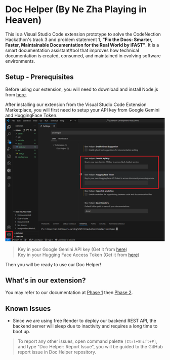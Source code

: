 # Doc Helper (By Ne Zha Playing in Heaven)

This is a Visual Studio Code extension prototype to solve the CodeNection Hackathon's track 3 and problem statement 1, **"Fix the Docs: Smarter, Faster, Maintainable Documentation for the Real World by iFAST"**. It is a smart documentation assistant/tool that improves how technical documentation is created, consumed, and maintained in evolving software environments.

## Setup - Prerequisites

Before using our extension, you will need to download and install Node.js from [here](https://nodejs.org/en/download/).

After installing our extension from the Visual Studio Code Extension Marketplace, you will first need to setup your API key from Google Gemini and HuggingFace Token.
![Settings of Doc Helper](resources/readme/settings.png)

> Key in your Google Gemini API key (Get it from [here](https://aistudio.google.com/app/apikey)) <br> Key in your Hugging Face Access Token (Get it from [here](https://huggingface.co/settings/tokens))

Then you will be ready to use our Doc Helper!

## What's in our extension?

You may refer to our documentation at [Phase 1](PROJECTDOC_PHASE1.md) then [Phase 2](PROJECTDOC_PHASE2.md).

## Known Issues

- Since we are using free Render to deploy our backend REST API, the backend server will sleep due to inactivity and requires a long time to boot up.

> To report any other issues, open command palette `[Ctrl+Shift+P]`, and type "Doc Helper: Report Issue", you will be guided to the GitHub report issue in Doc Helper repository.
